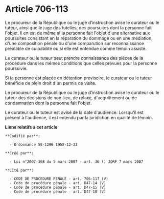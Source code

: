 # Article 706-113

Le procureur de la République ou le juge d'instruction avise le curateur ou le tuteur, ainsi que le juge des tutelles, des
poursuites dont la personne fait l'objet. Il en est de même si la personne fait l'objet d'une alternative aux poursuites
consistant en la réparation du dommage ou en une médiation, d'une composition pénale ou d'une comparution sur reconnaissance
préalable de culpabilité ou si elle est entendue comme témoin assisté.

Le curateur ou le tuteur peut prendre connaissance des pièces de la procédure dans les mêmes conditions que celles prévues
pour la personne poursuivie.

Si la personne est placée en détention provisoire, le curateur ou le tuteur bénéficie de plein droit d'un permis de visite.

Le procureur de la République ou le juge d'instruction avise le curateur ou le tuteur des décisions de non-lieu, de relaxe,
d'acquittement ou de condamnation dont la personne fait l'objet.

Le curateur ou le tuteur est avisé de la date d'audience. Lorsqu'il est présent à l'audience, il est entendu par la
juridiction en qualité de témoin.

**Liens relatifs à cet article**

	**Codifié par**:

	  - Ordonnance 58-1296 1958-12-23

	**Créé par**:

	  - Loi n°2007-308 du 5 mars 2007 - art. 36 () JORF 7 mars 2007

	**Cité par**:

	  - CODE DE PROCEDURE PENALE - art. 706-117 (V)
	  - Code de procédure pénale - art. D47-14 (V)
	  - Code de procédure pénale - art. D47-15 (V)
	  - Code de procédure pénale - art. D47-18 (V)

